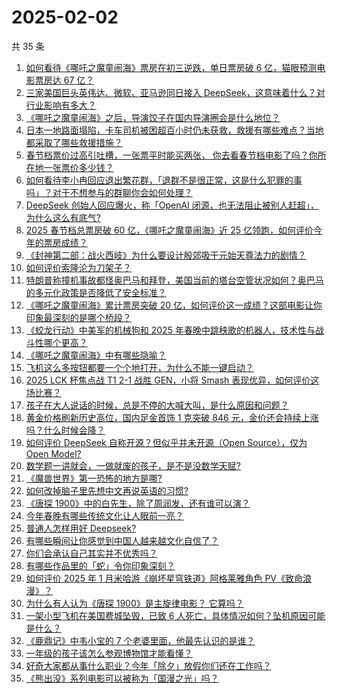 # 2025-02-02

共 35 条

<!-- BEGIN ZHIHUVIDEO -->
<!-- 最后更新时间 Sun Feb 02 2025 01:09:15 GMT+0800 (China Standard Time) -->
1. [如何看待《哪吒之魔童闹海》票房在初三逆跌，单日票房破 6 亿，猫眼预测电影票房达 67 亿？](https://www.zhihu.com/question/10984636436)
1. [三家美国巨头英伟达、微软、亚马逊同日接入 DeepSeek，这意味着什么？对行业影响有多大？](https://www.zhihu.com/question/11034493670)
1. [《哪吒之魔童闹海》之后，导演饺子在国内导演圈会是什么地位？](https://www.zhihu.com/question/10964878942)
1. [日本一地路面塌陷，卡车司机被困超百小时仍未获救，救援有哪些难点？当地都采取了哪些救援措施？](https://www.zhihu.com/question/11011819106)
1. [春节档票价过高引吐槽，一张票平时能买两张， 你去看春节档电影了吗？你所在地一张票价多少钱？](https://www.zhihu.com/question/10884988577)
1. [如何看待李小冉回应退出繁花群，「退群不是很正常，这是什么犯罪的事吗」？对于不想参与的群聊你会如何处理？](https://www.zhihu.com/question/11015693260)
1. [DeepSeek 创始人回应爆火，称「OpenAI 闭源，也无法阻止被别人赶超」，为什么这么有底气?](https://www.zhihu.com/question/10780037770)
1. [2025 春节档总票房破 60 亿，《哪吒之魔童闹海》近 25 亿领跑，如何评价今年的票房成绩？](https://www.zhihu.com/question/11010073914)
1. [《封神第二部：战火西岐》为什么要设计殷郊吸干元始天尊法力的剧情？](https://www.zhihu.com/question/10937668765)
1. [如何评价索隆沦为刀架子？](https://www.zhihu.com/question/663025347)
1. [特朗普称撞机事故都怪奥巴马和拜登，美国当前的塔台空管状况如何？奥巴马的多元化政策是否降低了安全标准？](https://www.zhihu.com/question/11017633801)
1. [《哪吒之魔童闹海》累计票房突破 20 亿，如何评价这一成绩？这部电影让你印象最深刻的是哪个桥段？](https://www.zhihu.com/question/11028879252)
1. [《蛟龙行动》中美军的机械狗和 2025 年春晚中跳秧歌的机器人，技术性与战斗性哪个更高？](https://www.zhihu.com/question/10825026960)
1. [《哪吒之魔童闹海》中有哪些隐喻？](https://www.zhihu.com/question/10950877789)
1. [飞机这么多按钮都要一个个地打开，为什么不能一键启动？](https://www.zhihu.com/question/659780376)
1. [2025 LCK 杯焦点战 T1 2-1 战胜 GEN，小将 Smash 表现优异，如何评价这场比赛？](https://www.zhihu.com/question/11038400946)
1. [孩子在大人说话的时候，总是不停的大喊大叫，是什么原因和问题？](https://www.zhihu.com/question/6237591341)
1. [黄金价格刷新历史高位，国内足金首饰 1 克突破 846 元，金价还会持续上涨吗？什么时候会降？](https://www.zhihu.com/question/10959365322)
1. [如何评价 DeepSeek 自称开源？但似乎并未开源（Open Source），仅为 Open Model?](https://www.zhihu.com/question/10748172232)
1. [数学题一讲就会，一做就废的孩子，是不是没数学天赋?](https://www.zhihu.com/question/661024894)
1. [《魔兽世界》第一恐怖的地方是哪?](https://www.zhihu.com/question/383050066)
1. [如何改掉脑子里先想中文再说英语的习惯?](https://www.zhihu.com/question/654707781)
1. [《唐探 1900》中的白先生，除了周润发，还有谁可以演？](https://www.zhihu.com/question/10953825252)
1. [今年春晚有哪些传统文化让人眼前一亮？](https://www.zhihu.com/question/11020005335)
1. [普通人怎样用好 Deepseek?](https://www.zhihu.com/question/10714731917)
1. [有哪些瞬间让你感觉到中国人越来越文化自信了？](https://www.zhihu.com/question/11019052163)
1. [你们会承认自己其实并不优秀吗？](https://www.zhihu.com/question/10315632183)
1. [有哪些作品里的「蛇」令你印象深刻？](https://www.zhihu.com/question/10468955704)
1. [如何评价 2025 年 1 月米哈游《崩坏星穹铁道》阿格莱雅角色 PV《致命浪漫》？](https://www.zhihu.com/question/10953318453)
1. [为什么有人认为《唐探 1900》是主旋律电影？ 它算吗？](https://www.zhihu.com/question/10896170353)
1. [一架小型飞机在美国费城坠毁，已致 6 人死亡，具体情况如何？坠机原因可能是什么？](https://www.zhihu.com/question/11010287743)
1. [《鹿鼎记》中韦小宝的 7 个老婆里面，他最先认识的是谁？](https://www.zhihu.com/question/10903299508)
1. [一年级的孩子该怎么参观博物馆才能看懂？](https://www.zhihu.com/question/9946818899)
1. [好奇大家都从事什么职业？今年「除夕」放假你们还在工作吗？](https://www.zhihu.com/question/10705908980)
1. [《熊出没》系列电影可以被称为「国漫之光」吗？](https://www.zhihu.com/question/644348163)
<!-- END ZHIHUVIDEO -->
